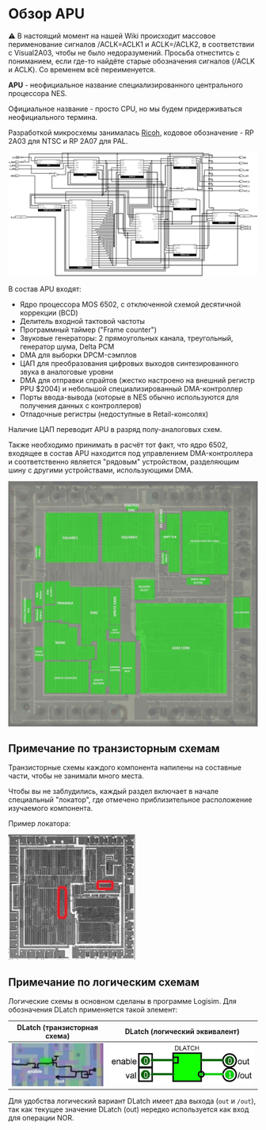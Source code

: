 # Обзор APU

:warning: В настоящий момент на нашей Wiki происходит массовое перименование сигналов /ACLK=ACLK1 и ACLK=/ACLK2, в соответствии с Visual2A03, чтобы не было недоразумений. Просьба отнеститсь с пониманием, если где-то найдёте старые обозначения сигналов (/ACLK и ACLK). Со временем всё переименуется.

**APU** - неофициальное название специализированного центрального процессора NES.

Официальное название - просто CPU, но мы будем придерживаться неофициального термина.

Разработкой микросхемы занималась [Ricoh](../Ricoh.md), кодовое обозначение - RP 2A03 для NTSC и RP 2A07 для PAL.

![APU](/BreakingNESWiki/imgstore/apu/APU.jpg)

В состав APU входят:
- Ядро процессора MOS 6502, с отключенной схемой десятичной коррекции (BCD)
- Делитель входной тактовой частоты
- Программный таймер ("Frame counter")
- Звуковые генераторы: 2 прямоугольных канала, треугольный, генератор шума, Delta PCM
- DMA для выборки DPCM-сэмплов
- ЦАП для преобразования цифровых выходов синтезированного звука в аналоговые уровни
- DMA для отправки спрайтов (жестко настроено на внешний регистр PPU $2004) и небольшой специализированный DMA-контроллер
- Порты ввода-вывода (которые в NES обычно используются для получения данных с контроллеров)
- Отладочные регистры (недоступные в Retail-консолях)

Наличие ЦАП переводит APU в разряд полу-аналоговых схем.

Также необходимо принимать в расчёт тот факт, что ядро 6502, входящее в состав APU находится под управлением DMA-контроллера и соответственно является "рядовым" устройством, разделяющим шину с другими устройствами, использующими DMA.

![apu_blocks](/BreakingNESWiki/imgstore/apu/apu_blocks.jpg)

## Примечание по транзисторным схемам

Транзисторные схемы каждого компонента напилены на составные части, чтобы не занимали много места.

Чтобы вы не заблудились, каждый раздел включает в начале специальный "локатор", где отмечено приблизительное расположение изучаемого компонента.

Пример локатора:

![apu_locator_dma](/BreakingNESWiki/imgstore/apu/apu_locator_dma.jpg)

## Примечание по логическим схемам

Логические схемы в основном сделаны в программе Logisim. Для обозначения DLatch применяется такой элемент:

|DLatch (транзисторная схема)|DLatch (логический эквивалент)|
|---|---|
|![dlatch_tran](/BreakingNESWiki/imgstore/dlatch_tran.jpg)|![dlatch_logic](/BreakingNESWiki/imgstore/dlatch_logic.jpg)|

Для удобства логический вариант DLatch имеет два выхода (`out` и `/out`), так как текущее значение DLatch (out) нередко используется как вход для операции NOR.

